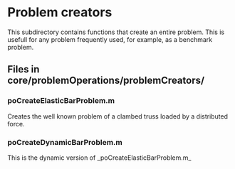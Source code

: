 <h1>Problem creators</h1>

This subdirectory contains functions that create an entire problem. This is usefull for any problem frequently used, for example, as a benchmark problem.

<h2> Files in core/problemOperations/problemCreators/</h2>

<h3>poCreateElasticBarProblem.m</h3>
Creates the well known problem of a clambed truss loaded by a distributed force.

<h3>poCreateDynamicBarProblem.m</h3>
This is the dynamic version of _poCreateElasticBarProblem.m_
